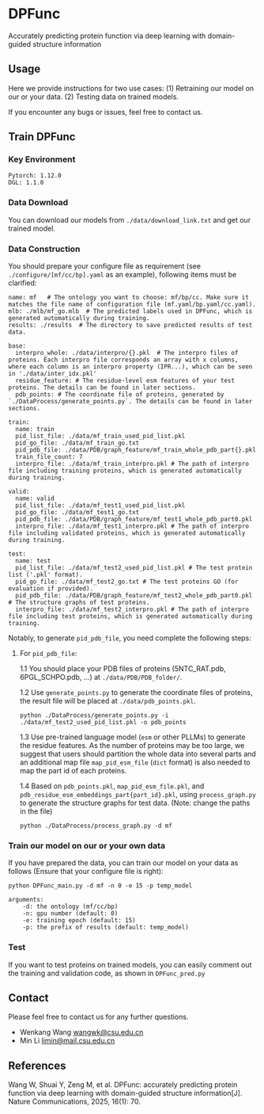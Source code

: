 # DPFunc
 Accurately predicting protein function via deep learning with domain-guided structure information

## Usage
Here we provide instructions for two use cases: (1) Retraining our model on our or your data. (2) Testing data on trained models.

If you encounter any bugs or issues, feel free to contact us.

## Train DPFunc

### Key Environment
```
Pytorch: 1.12.0
DGL: 1.1.0
```

### Data Download
You can download our models from `./data/download_link.txt` and get our trained model.

### Data Construction
You should prepare your configure file as requirement (see `./configure/[mf/cc/bp].yaml` as an example), following items must be clarified:
```
name: mf   # The ontology you want to choose: mf/bp/cc. Make sure it matches the file name of configuration file (mf.yaml/bp.yaml/cc.yaml).
mlb: ./mlb/mf_go.mlb  # The predicted labels used in DPFunc, which is generated automatically during training.
results: ./results  # The directory to save predicted results of test data.

base:
  interpro_whole: ./data/interpro/{}.pkl  # The interpro files of proteins. Each interpro file corresponds an array with x columns, where each column is an interpro property (IPR...), which can be seen in './data/inter_idx.pkl' 
  residue_feature: # The residue-level esm features of your test proteins. The details can be found in later sections.
  pdb_points: # The coordinate file of proteins, generated by `./DataProcess/generate_points.py`. The details can be found in later sections.

train:
  name: train
  pid_list_file: ./data/mf_train_used_pid_list.pkl
  pid_go_file: ./data/mf_train_go.txt
  pid_pdb_file: ./data/PDB/graph_feature/mf_train_whole_pdb_part{}.pkl
  train_file_count: 7
  interpro_file: ./data/mf_train_interpro.pkl # The path of interpro file including training proteins, which is generated automatically during training.

valid:
  name: valid
  pid_list_file: ./data/mf_test1_used_pid_list.pkl
  pid_go_file: ./data/mf_test1_go.txt
  pid_pdb_file: ./data/PDB/graph_feature/mf_test1_whole_pdb_part0.pkl
  interpro_file: ./data/mf_test1_interpro.pkl # The path of interpro file including validated proteins, which is generated automatically during training.
  
test:
  name: test
  pid_list_file: ./data/mf_test2_used_pid_list.pkl # The test protein list ('.pkl' format).
  pid_go_file: ./data/mf_test2_go.txt # The test proteins GO (for evaluation if provided).
  pid_pdb_file: ./data/PDB/graph_feature/mf_test2_whole_pdb_part0.pkl # The structure graphs of test proteins.
  interpro_file: ./data/mf_test2_interpro.pkl # The path of interpro file including test proteins, which is generated automatically during training.
```

Notably, to generate `pid_pdb_file`, you need complete the following steps:
1. For `pid_pdb_file`:

    1.1 You should place your PDB files of proteins (5NTC_RAT.pdb, 6PGL_SCHPO.pdb, ...) at `./data/PDB/PDB_folder/`.

    1.2 Use `generate_points.py` to generate the coordinate files of proteins, the result file will be placed at `./data/pdb_points.pkl`.
    ```
    python ./DataProcess/generate_points.py -i ./data/mf_test2_used_pid_list.pkl -o pdb_points
    ```
    
    1.3 Use pre-trained language model (`esm` or other PLLMs) to generate the residue features. As the number of proteins may be too large, we suggest that users should partition the whole data into several parts and an additional map file `map_pid_esm_file` (`dict` format) is also needed to map the part id of each proteins.
    
    1.4 Based on `pdb_points.pkl`, `map_pid_esm_file.pkl`, and `pdb_residue_esm_embeddings_part{part_id}.pkl`, using `process_graph.py` to generate the structure graphs for test data. (Note: change the paths in the file)
    ```
    python ./DataProcess/process_graph.py -d mf
    ```

### Train our model on our or your own data
If you have prepared the data, you can train our model on your data as follows (Ensure that your configure file is right):
```
python DPFunc_main.py -d mf -n 0 -e 15 -p temp_model

arguments:
    -d: the ontology (mf/cc/bp)
    -n: gpu number (default: 0)
    -e: training epoch (default: 15)
    -p: the prefix of results (default: temp_model)
```

### Test
If you want to test proteins on trained models, you can easily comment out the training and validation code, as shown in `DPFunc_pred.py`


## Contact
Please feel free to contact us for any further questions.
- Wenkang Wang wangwk@csu.edu.cn
- Min Li limin@mail.csu.edu.cn

## References
Wang W, Shuai Y, Zeng M, et al. DPFunc: accurately predicting protein function via deep learning with domain-guided structure information[J]. Nature Communications, 2025, 16(1): 70.

